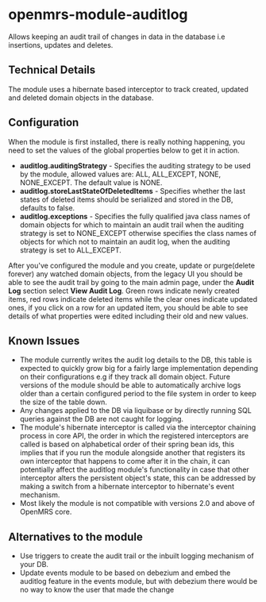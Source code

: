 openmrs-module-auditlog
=======================

Allows keeping an audit trail of changes in data in the database i.e insertions, updates and deletes.

## Technical Details
The module uses a hibernate based interceptor to track created, updated and deleted domain objects in the database.

## Configuration
When the module is first installed, there is really nothing happening, you need to set the values of the global properties below to get it in action.
- **auditlog.auditingStrategy** - Specifies the auditing strategy to be used by the module, allowed values are: ALL, ALL_EXCEPT, NONE, NONE_EXCEPT. The default value is NONE.
- **auditlog.storeLastStateOfDeletedItems** - Specifies whether the last states of deleted items should be serialized and stored in the DB, defaults to false. 
- **auditlog.exceptions** - Specifies the fully qualified java class names of domain objects for which to maintain an audit trail when the auditing strategy is set to NONE_EXCEPT otherwise specifies the class names of objects for which not to maintain an audit log, when the auditing strategy is set to ALL_EXCEPT.

After you've configured the module and you create, update or purge(delete forever) any watched domain objects, from the legacy UI you should be able to see the audit trail by going to the main admin page, under the **Audit Log** section select **View Audit Log**. Green rows indicate newly created items, red rows indicate deleted items while the clear ones indicate updated ones, if you click on a row for an updated item, you should be able to see details of what properties were edited including their old and new values.

## Known Issues
- The module currently writes the audit log details to the DB, this table is expected to quickly grow big for a fairly large implementation depending on their configurations e.g if they track all domain object. Future versions of the module should be able to automatically archive logs older than a certain configured period to the file system in order to keep the size of the table down.
- Any changes applied to the DB via liquibase or by directly running SQL queries against the DB are not caught for logging.
- The module's hibernate interceptor is called via the interceptor chaining process in core API, the order in which the registered interceptors are called is based on alphabetical order of their spring bean ids, this implies that if you run the module alongside another that registers its own interceptor that happens to come after it in the chain, it can potentially affect the auditlog module's functionality in case that other interceptor alters the persistent object's state, this can be addressed by making a switch from a hibernate interceptor to hibernate's event mechanism. 
- Most likely the module is not compatible with versions 2.0 and above of OpenMRS core.

## Alternatives to the module
- Use triggers to create the audit trail or the inbuilt logging mechanism of your DB.
- Update events module to be based on debezium and embed the auditlog feature in the events module, but with debezium there would be no way to know the user that made the change

